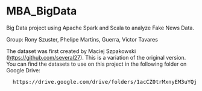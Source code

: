 # MBA_BigData
Big Data project using Apache Spark and Scala to analyze Fake News Data.

Group:
Rony Szuster,
Phelipe Martins,
Guerra,
Victor Tavares

The dataset was first created by Maciej Szpakowski (https://github.com/several27). This is a variation of the original version. You can find the datasets to use on this project in the following folder on Google Drive:

<pre align="center">
  https://drive.google.com/drive/folders/1acCZ0trMxnyEM3uYQjlfOum9shXiSnOj?usp=sharing
</pre>
